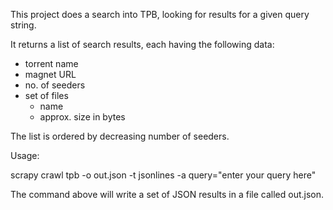 This project does a search into TPB, looking for results for a given query string.

It returns a list of search results, each having the following data:
* torrent name
* magnet URL
* no. of seeders
* set of files
  * name
  * approx. size in bytes

The list is ordered by decreasing number of seeders.


Usage:

scrapy crawl tpb -o out.json -t jsonlines -a query="enter your query here"

The command above will write a set of JSON results in a file called out.json.

